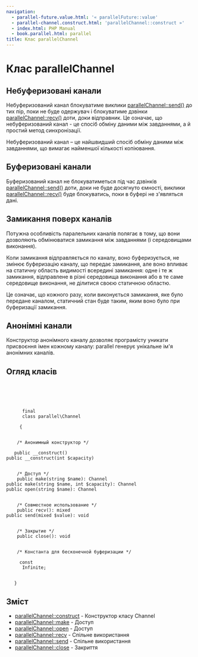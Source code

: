 ```yaml
---
navigation:
  - parallel-future.value.html: '« parallelFuture::value'
  - parallel-channel.construct.html: 'parallelChannel::construct »'
  - index.html: PHP Manual
  - book.parallel.html: parallel
title: Клас parallelChannel
---
```

# Клас parallelChannel

## Небуферизовані канали

Небуферизований канал блокуватиме виклики [parallelChannel::send()](parallel-channel.send.html) до тих пір, поки не буде одержувач і блокуватиме дзвінки [parallelChannel::recv()](parallel-channel.recv.html) доти, доки відправник. Це означає, що небуферизований канал - це спосіб обміну даними між завданнями, а й простий метод синхронізації.

Небуферизований канал – це найшвидший спосіб обміну даними між завданнями, що вимагає найменшої кількості копіювання.

## Буферизовані канали

Буферизований канал не блокуватиметься під час дзвінків [parallelChannel::send()](parallel-channel.send.html) доти, доки не буде досягнуто ємності, виклики [parallelChannel::recv()](parallel-channel.recv.html) буде блокуватись, поки в буфері не з'являться дані.

## Замикання поверх каналів

Потужна особливість паралельних каналів полягає в тому, що вони дозволяють обмінюватися замикання між завданнями (і середовищами виконання).

Коли замикання відправляється по каналу, воно буферизується, не змінює буферизацію каналу, що передає замикання, але воно впливає на статичну область видимості всередині замикання: одне і те ж замикання, відправлене в різні середовища виконання або в те саме середовище виконання, не ділитися своєю статичною областю.

Це означає, що кожного разу, коли виконується замикання, яке було передане каналом, статичний стан буде таким, яким воно було при буферизації замикання.

## Анонімні канали

Конструктор анонімного каналу дозволяє програмісту уникати присвоєння імен кожному каналу: parallel генерує унікальне ім'я анонімних каналів.

## Огляд класів

```classsynopsis



    
     
      final
      class parallel\Channel
     
     {


    /* Анонимный конструктор */
    
   public __construct()
public __construct(int $capacity)


    /* Доступ */
    public make(string $name): Channel
public make(string $name, int $capacity): Channel
public open(string $name): Channel


    /* Совместное использование */
    public recv(): mixed
public send(mixed $value): void


    /* Закрытие */
    public close(): void


    /* Константа для бесконечной буферизации */
    
     const
      Infinite;


   }
```

## Зміст

-   [parallelChannel::construct](parallel-channel.construct.html) - Конструктор класу Channel
-   [parallelChannel::make](parallel-channel.make.html) - Доступ
-   [parallelChannel::open](parallel-channel.open.html) - Доступ
-   [parallelChannel::recv](parallel-channel.recv.html) - Спільне використання
-   [parallelChannel::send](parallel-channel.send.html) - Спільне використання
-   [parallelChannel::close](parallel-channel.close.html) - Закриття
